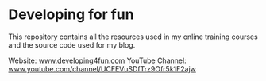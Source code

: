 # Developing for fun

This repository contains all the resources used in my online training courses and the source code used for my blog.

Website: www.developing4fun.com
YouTube Channel: www.youtube.com/channel/UCFEVuSDfTrz9Ofr5k1F2ajw
